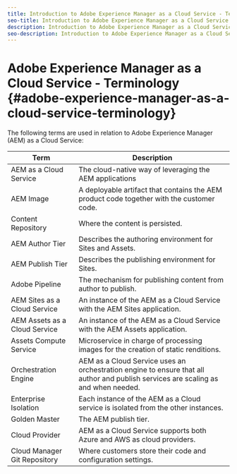 ```yaml
---
title: Introduction to Adobe Experience Manager as a Cloud Service - Terminology
seo-title: Introduction to Adobe Experience Manager as a Cloud Service - Terminology
description: Introduction to Adobe Experience Manager as a Cloud Service - Terminology. 
seo-description: Introduction to Adobe Experience Manager as a Cloud Service - Terminology. 
---
```


# Adobe Experience Manager as a Cloud Service - Terminology {#adobe-experience-manager-as-a-cloud-service-terminology}

The following terms are used in relation to Adobe Experience Manager (AEM) as a Cloud Service:

<!-- Needs a review 
eg
- Golden Master
- Could Provider
- -->

|Term|Description|
|---|---|
|AEM as a Cloud Service|The cloud-native way of leveraging the AEM applications|
|AEM Image|A deployable artifact that contains the AEM product code together with the customer code.|
|Content Repository|Where the content is persisted.|
|AEM Author Tier|Describes the authoring environment for Sites and Assets.|
|AEM Publish Tier|Describes the publishing environment for Sites.|
|Adobe Pipeline|The mechanism for publishing content from author to publish.|
|AEM Sites as a Cloud Service|An instance of the AEM as a Cloud Service with the AEM Sites application.|
|AEM Assets as a Cloud Service|An instance of the AEM as a Cloud Service with the AEM Assets application.|
|Assets Compute Service|Microservice in charge of processing images for the creation of static renditions.|
|Orchestration Engine|AEM as a Cloud Service uses an orchestration engine to ensure that all author and publish services are scaling as and when needed.|
|Enterprise Isolation|Each instance of the AEM as a Cloud service is isolated from the other instances.|
|Golden Master|The AEM publish tier.|
|Cloud Provider|AEM as a Cloud Service supports both Azure and AWS as cloud providers.|
|Cloud Manager Git Repository|Where customers store their code and configuration settings.|

